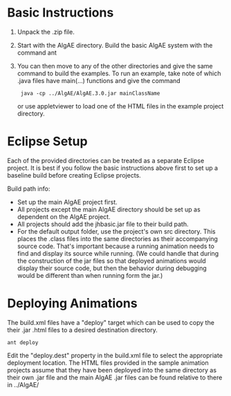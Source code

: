 # Basic Instructions

1. Unpack the .zip file.
2. Start with the AlgAE directory. Build the basic AlgAE system with the command
        ant
3. You can then move to any of the other directories and give the same command to build
   the examples. To run an example, take note of which .java files have main(...) functions
   and give the command
   
        java -cp ../AlgAE/AlgAE.3.0.jar mainClassName
        
    or use appletviewer to load one of the HTML files in the example project directory.
   
# Eclipse Setup

Each of the provided directories can be treated as a separate Eclipse project. It
is best if you follow the basic instructions above first to set up a baseline build
before creating Eclipse projects.

Build path info:

  - Set up the main AlgAE project first.
  - All projects except the main AlgAE directory should be set 
    up as dependent on the AlgAE project. 
  - All projects should add the jhbasic.jar file to their build path.
  - For the default output folder, use the project's own src directory.
    This places the .class files into the same directories as their accompanying
    source code. That's important because a running animation needs to find and
    display its source while running.   (We could handle that during the construction
    of the jar files so that deployed animations would display their source code, but
    then the behavior during debugging would be different than when running form the jar.)
     
# Deploying Animations

The build.xml files have a "deploy" target which can be used to copy the their .jar
.html files to a desired destination directory. 

    ant deploy

Edit the "deploy.dest" property in the build.xml file to select the appropriate
deployment location. The HTML files provided in the sample animation projects
assume that they have been deployed into the same directory as their
own .jar file and the main AlgAE .jar files can be found relative to there
in ../AlgAE/